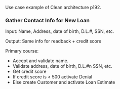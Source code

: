 Use case example of Clean architecture p192.

### Gather Contact Info for New Loan

Input: Name, Address, date of birth, D.L.#, SSN, etc.

Output: Same info for readback + credit score

Primary course: 

- Accept and validate name.
- Validate address, date of birth, D.L.#n SSN, etc.
- Get credit score
- If credit score is < 500 activate Denial
- Else create Customer and activate Loan Estimate  